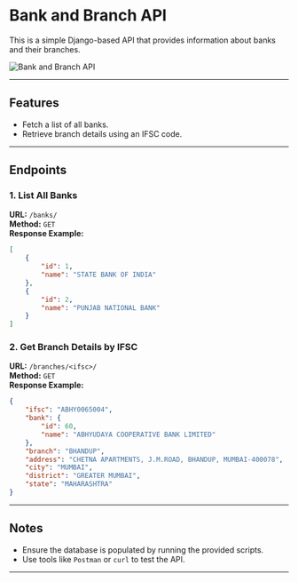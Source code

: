 # Bank and Branch API

This is a simple Django-based API that provides information about banks and their branches.

![Bank and Branch API](images/sample-image.png)

---

## Features

- Fetch a list of all banks.
- Retrieve branch details using an IFSC code.

---

## Endpoints

### 1. List All Banks
**URL:** `/banks/`  
**Method:** `GET`  
**Response Example:**
```json
[
    {
        "id": 1,
        "name": "STATE BANK OF INDIA"
    },
    {
        "id": 2,
        "name": "PUNJAB NATIONAL BANK"
    }
]
```

### 2. Get Branch Details by IFSC
**URL:** `/branches/<ifsc>/`  
**Method:** `GET`  
**Response Example:**
```json
{
    "ifsc": "ABHY0065004",
    "bank": {
        "id": 60,
        "name": "ABHYUDAYA COOPERATIVE BANK LIMITED"
    },
    "branch": "BHANDUP",
    "address": "CHETNA APARTMENTS, J.M.ROAD, BHANDUP, MUMBAI-400078",
    "city": "MUMBAI",
    "district": "GREATER MUMBAI",
    "state": "MAHARASHTRA"
}
```

---

## Notes

- Ensure the database is populated by running the provided scripts.
- Use tools like `Postman` or `curl` to test the API.

---
